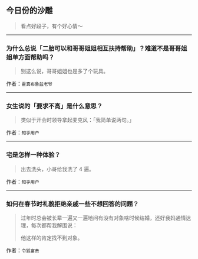 ## 今日份的沙雕

> 看点好段子，有个好心情～


 
---

### 为什么总说「二胎可以和哥哥姐姐相互扶持帮助」？难道不是哥哥姐姐单方面帮助吗？

> 别这么说，哥哥姐姐也是多了个玩具。


作者：`霍真布鲁兹老爷`

---

### 女生说的「要求不高」是什么意思？

> 类似于开会时领导拿起麦克风：「我简单说两句。」


作者：`知乎用户`

---

### 宅是怎样一种体验？

> 出去洗头，小哥给我洗了 4 遍。


作者：`知乎用户`

---

### 如何在春节时礼貌拒绝亲戚一些不想回答的问题？

> 过年时总会被长辈一遍又一遍地问有没有对象啥时候结婚，还好我妈通情达理，每次都帮我解围说：
> 
> 他这样的肯定找不到对象。


作者：`令狐富贵`